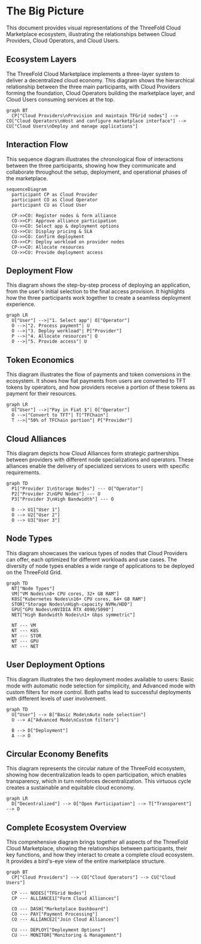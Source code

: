 # The Big Picture

This document provides visual representations of the ThreeFold Cloud Marketplace ecosystem, illustrating the relationships between Cloud Providers, Cloud Operators, and Cloud Users.

## Ecosystem Layers

The ThreeFold Cloud Marketplace implements a three-layer system to deliver a decentralized cloud economy. This diagram shows the hierarchical relationship between the three main participants, with Cloud Providers forming the foundation, Cloud Operators building the marketplace layer, and Cloud Users consuming services at the top.

```mermaid
graph BT
  CP["Cloud Providers\nProvision and maintain TFGrid nodes"] --> CO["Cloud Operators\nHost and configure marketplace interface"] --> CU["Cloud Users\nDeploy and manage applications"]
```

## Interaction Flow

This sequence diagram illustrates the chronological flow of interactions between the three participants, showing how they communicate and collaborate throughout the setup, deployment, and operational phases of the marketplace.

```mermaid
sequenceDiagram
  participant CP as Cloud Provider
  participant CO as Cloud Operator
  participant CU as Cloud User
  
  CP->>CO: Register nodes & form alliance
  CO->>CP: Approve alliance participation
  CU->>CO: Select app & deployment options
  CO->>CU: Display pricing & SLA
  CU->>CO: Confirm deployment
  CO->>CP: Deploy workload on provider nodes
  CP->>CO: Allocate resources
  CO->>CU: Provide deployment access
```

## Deployment Flow

This diagram shows the step-by-step process of deploying an application, from the user's initial selection to the final access provision. It highlights how the three participants work together to create a seamless deployment experience.

```mermaid
graph LR
  U["User"] -->|"1. Select app"| O["Operator"]
  O -->|"2. Process payment"| U
  O -->|"3. Deploy workload"| P["Provider"]
  P -->|"4. Allocate resources"| O
  O -->|"5. Provide access"| U
```

## Token Economics

This diagram illustrates the flow of payments and token conversions in the ecosystem. It shows how fiat payments from users are converted to TFT tokens by operators, and how providers receive a portion of these tokens as payment for their resources.

```mermaid
graph LR
  U["User"] -->|"Pay in Fiat $"| O["Operator"]
  O -->|"Convert to TFT"| T["TFChain"]
  T -->|"50% of TFChain portion"| P["Provider"]
```

## Cloud Alliances

This diagram depicts how Cloud Alliances form strategic partnerships between providers with different node specializations and operators. These alliances enable the delivery of specialized services to users with specific requirements.

```mermaid
graph TD
  P1["Provider 1\nStorage Nodes"] --- O["Operator"]
  P2["Provider 2\nGPU Nodes"] --- O
  P3["Provider 3\nHigh Bandwidth"] --- O
  
  O --> U1["User 1"]
  O --> U2["User 2"]
  O --> U3["User 3"]
```

## Node Types

This diagram showcases the various types of nodes that Cloud Providers can offer, each optimized for different workloads and use cases. The diversity of node types enables a wide range of applications to be deployed on the ThreeFold Grid.

```mermaid
graph TD
  NT["Node Types"]
  VM["VM Nodes\n8+ CPU cores, 32+ GB RAM"]
  K8S["Kubernetes Nodes\n16+ CPU cores, 64+ GB RAM"]
  STOR["Storage Nodes\nHigh-capacity NVMe/HDD"]
  GPU["GPU Nodes\nNVIDIA RTX 4090/5090"]
  NET["High Bandwidth Nodes\n1+ Gbps symmetric"]
  
  NT --- VM
  NT --- K8S
  NT --- STOR
  NT --- GPU
  NT --- NET
```

## User Deployment Options

This diagram illustrates the two deployment modes available to users: Basic mode with automatic node selection for simplicity, and Advanced mode with custom filters for more control. Both paths lead to successful deployments with different levels of user involvement.

```mermaid
graph TD
  U["User"] --> B["Basic Mode\nAuto node selection"]
  U --> A["Advanced Mode\nCustom filters"]
  
  B --> D["Deployment"]
  A --> D
```

## Circular Economy Benefits

This diagram represents the circular nature of the ThreeFold ecosystem, showing how decentralization leads to open participation, which enables transparency, which in turn reinforces decentralization. This virtuous cycle creates a sustainable and equitable cloud economy.

```mermaid
graph LR
  D["Decentralized"] --> O["Open Participation"] --> T["Transparent"] --> D
```

## Complete Ecosystem Overview

This comprehensive diagram brings together all aspects of the ThreeFold Cloud Marketplace, showing the relationships between participants, their key functions, and how they interact to create a complete cloud ecosystem. It provides a bird's-eye view of the entire marketplace structure.

```mermaid
graph BT
  CP["Cloud Providers"] --> CO["Cloud Operators"] --> CU["Cloud Users"]
  
  CP --- NODES["TFGrid Nodes"]
  CP --- ALLIANCE1["Form Cloud Alliances"]
  
  CO --- DASH["Marketplace Dashboard"]
  CO --- PAY["Payment Processing"]
  CO --- ALLIANCE2["Join Cloud Alliances"]
  
  CU --- DEPLOY["Deployment Options"]
  CU --- MONITOR["Monitoring & Management"]